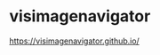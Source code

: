 <!--
 * @Author: Rui Li
 * @Date: 2020-05-13 20:42:40
 * @LastEditTime: 2020-06-11 18:46:46
 * @Description: 
 * @FilePath: /VisImageNavigator.github.io/README.md
 -->
# visimagenavigator

https://visimagenavigator.github.io/

